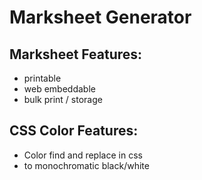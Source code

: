 # Marksheet Generator

## Marksheet Features:
- printable
- web embeddable
- bulk print / storage

## CSS Color Features:
- Color find and replace in css
- to monochromatic black/white
